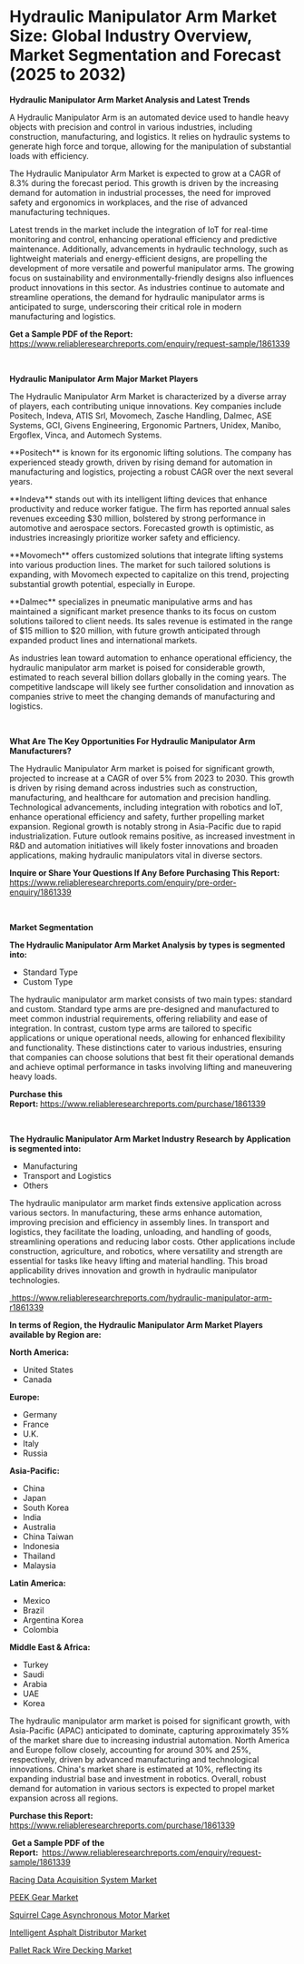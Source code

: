 <p><h1>Hydraulic Manipulator Arm Market Size: Global Industry Overview, Market Segmentation and Forecast (2025 to 2032)</h1></p><p><strong>Hydraulic Manipulator Arm Market Analysis and Latest Trends</strong></p>
<p><p>A Hydraulic Manipulator Arm is an automated device used to handle heavy objects with precision and control in various industries, including construction, manufacturing, and logistics. It relies on hydraulic systems to generate high force and torque, allowing for the manipulation of substantial loads with efficiency.</p><p>The Hydraulic Manipulator Arm Market is expected to grow at a CAGR of 8.3% during the forecast period. This growth is driven by the increasing demand for automation in industrial processes, the need for improved safety and ergonomics in workplaces, and the rise of advanced manufacturing techniques. </p><p>Latest trends in the market include the integration of IoT for real-time monitoring and control, enhancing operational efficiency and predictive maintenance. Additionally, advancements in hydraulic technology, such as lightweight materials and energy-efficient designs, are propelling the development of more versatile and powerful manipulator arms. The growing focus on sustainability and environmentally-friendly designs also influences product innovations in this sector. As industries continue to automate and streamline operations, the demand for hydraulic manipulator arms is anticipated to surge, underscoring their critical role in modern manufacturing and logistics.</p></p>
<p><strong>Get a Sample PDF of the Report:&nbsp;</strong> <a href="https://www.reliableresearchreports.com/enquiry/request-sample/1861339?utm_campaign=24&utm_medium=2&utm_source=Github&utm_content=ia&utm_term=22022025&utm_id=hydraulic-manipulator-arm">https://www.reliableresearchreports.com/enquiry/request-sample/1861339</a></p>
<p>&nbsp;</p>
<p><strong>Hydraulic Manipulator Arm Major Market Players</strong></p>
<p><p>The Hydraulic Manipulator Arm Market is characterized by a diverse array of players, each contributing unique innovations. Key companies include Positech, Indeva, ATIS Srl, Movomech, Zasche Handling, Dalmec, ASE Systems, GCI, Givens Engineering, Ergonomic Partners, Unidex, Manibo, Ergoflex, Vinca, and Automech Systems.</p><p>**Positech** is known for its ergonomic lifting solutions. The company has experienced steady growth, driven by rising demand for automation in manufacturing and logistics, projecting a robust CAGR over the next several years. </p><p>**Indeva** stands out with its intelligent lifting devices that enhance productivity and reduce worker fatigue. The firm has reported annual sales revenues exceeding $30 million, bolstered by strong performance in automotive and aerospace sectors. Forecasted growth is optimistic, as industries increasingly prioritize worker safety and efficiency.</p><p>**Movomech** offers customized solutions that integrate lifting systems into various production lines. The market for such tailored solutions is expanding, with Movomech expected to capitalize on this trend, projecting substantial growth potential, especially in Europe.</p><p>**Dalmec** specializes in pneumatic manipulative arms and has maintained a significant market presence thanks to its focus on custom solutions tailored to client needs. Its sales revenue is estimated in the range of $15 million to $20 million, with future growth anticipated through expanded product lines and international markets.</p><p>As industries lean toward automation to enhance operational efficiency, the hydraulic manipulator arm market is poised for considerable growth, estimated to reach several billion dollars globally in the coming years. The competitive landscape will likely see further consolidation and innovation as companies strive to meet the changing demands of manufacturing and logistics.</p></p>
<p>&nbsp;</p>
<p><strong>What Are The Key Opportunities For Hydraulic Manipulator Arm Manufacturers?</strong></p>
<p><p>The Hydraulic Manipulator Arm market is poised for significant growth, projected to increase at a CAGR of over 5% from 2023 to 2030. This growth is driven by rising demand across industries such as construction, manufacturing, and healthcare for automation and precision handling. Technological advancements, including integration with robotics and IoT, enhance operational efficiency and safety, further propelling market expansion. Regional growth is notably strong in Asia-Pacific due to rapid industrialization. Future outlook remains positive, as increased investment in R&D and automation initiatives will likely foster innovations and broaden applications, making hydraulic manipulators vital in diverse sectors.</p></p>
<p><strong>Inquire or Share Your Questions If Any Before Purchasing This Report:</strong> <a href="https://www.reliableresearchreports.com/enquiry/pre-order-enquiry/1861339?utm_campaign=24&utm_medium=2&utm_source=Github&utm_content=ia&utm_term=22022025&utm_id=hydraulic-manipulator-arm">https://www.reliableresearchreports.com/enquiry/pre-order-enquiry/1861339</a></p>
<p>&nbsp;</p>
<p><strong>Market Segmentation</strong></p>
<p><strong>The Hydraulic Manipulator Arm Market Analysis by types is segmented into:</strong></p>
<p><ul><li>Standard Type</li><li>Custom Type</li></ul></p>
<p><p>The hydraulic manipulator arm market consists of two main types: standard and custom. Standard type arms are pre-designed and manufactured to meet common industrial requirements, offering reliability and ease of integration. In contrast, custom type arms are tailored to specific applications or unique operational needs, allowing for enhanced flexibility and functionality. These distinctions cater to various industries, ensuring that companies can choose solutions that best fit their operational demands and achieve optimal performance in tasks involving lifting and maneuvering heavy loads.</p></p>
<p><strong>Purchase this Report:&nbsp;</strong><a href="https://www.reliableresearchreports.com/purchase/1861339?utm_campaign=24&utm_medium=2&utm_source=Github&utm_content=ia&utm_term=22022025&utm_id=hydraulic-manipulator-arm">https://www.reliableresearchreports.com/purchase/1861339</a></p>
<p>&nbsp;</p>
<p><strong>The Hydraulic Manipulator Arm Market Industry Research by Application is segmented into:</strong></p>
<p><ul><li>Manufacturing</li><li>Transport and Logistics</li><li>Others</li></ul></p>
<p><p>The hydraulic manipulator arm market finds extensive application across various sectors. In manufacturing, these arms enhance automation, improving precision and efficiency in assembly lines. In transport and logistics, they facilitate the loading, unloading, and handling of goods, streamlining operations and reducing labor costs. Other applications include construction, agriculture, and robotics, where versatility and strength are essential for tasks like heavy lifting and material handling. This broad applicability drives innovation and growth in hydraulic manipulator technologies.</p></p>
<p><a href="https://www.reliableresearchreports.com/hydraulic-manipulator-arm-r1861339?utm_campaign=24&utm_medium=2&utm_source=Github&utm_content=ia&utm_term=22022025&utm_id=hydraulic-manipulator-arm">&nbsp;https://www.reliableresearchreports.com/hydraulic-manipulator-arm-r1861339</a></p>
<p><strong>In terms of Region, the Hydraulic Manipulator Arm Market Players available by Region are:</strong></p>
<p>
    <p> <strong> North America: </strong>
        <ul>
            <li>United States</li>
            <li>Canada</li>
        </ul>
        </p> 
    <p> <strong> Europe: </strong>
        <ul>
            <li>Germany</li>
            <li>France</li>
            <li>U.K.</li>
            <li>Italy</li>
            <li>Russia</li>
        </ul>
        </p> 
    <p> <strong> Asia-Pacific: </strong>
        <ul>
            <li>China</li>
            <li>Japan</li>
            <li>South Korea</li>
            <li>India</li>
            <li>Australia</li>
            <li>China Taiwan</li>
            <li>Indonesia</li>
            <li>Thailand</li>
            <li>Malaysia</li>
        </ul>
        </p> 
    <p> <strong> Latin America: </strong>
        <ul>
            <li>Mexico</li>
            <li>Brazil</li>
            <li>Argentina Korea</li>
            <li>Colombia</li>
        </ul>
        </p> 
    <p> <strong> Middle East & Africa: </strong>
        <ul>
            <li>Turkey</li>
            <li>Saudi</li>
            <li>Arabia</li>
            <li>UAE</li>
            <li>Korea</li>
        </ul>
    </p>
    </p>
<p><p>The hydraulic manipulator arm market is poised for significant growth, with Asia-Pacific (APAC) anticipated to dominate, capturing approximately 35% of the market share due to increasing industrial automation. North America and Europe follow closely, accounting for around 30% and 25%, respectively, driven by advanced manufacturing and technological innovations. China's market share is estimated at 10%, reflecting its expanding industrial base and investment in robotics. Overall, robust demand for automation in various sectors is expected to propel market expansion across all regions.</p></p>
<p><strong>Purchase this Report: </strong><a href="https://www.reliableresearchreports.com/purchase/1861339?utm_campaign=24&utm_medium=2&utm_source=Github&utm_content=ia&utm_term=22022025&utm_id=hydraulic-manipulator-arm">https://www.reliableresearchreports.com/purchase/1861339</a></p>
<p>&nbsp;<strong>Get a Sample PDF of the Report:&nbsp;&nbsp;</strong><a href="https://www.reliableresearchreports.com/enquiry/request-sample/1861339?utm_campaign=24&utm_medium=2&utm_source=Github&utm_content=ia&utm_term=22022025&utm_id=hydraulic-manipulator-arm">https://www.reliableresearchreports.com/enquiry/request-sample/1861339</a></p>
<p><strong></strong></p>
<p><p><a href="https://github.com/oeungcolesh0/Market-Research-Report-List-1/blob/main/racing-data-acquisition-system-market.md?utm_campaign=24&utm_medium=2&utm_source=Github&utm_content=ia&utm_term=22022025&utm_id=hydraulic-manipulator-arm">Racing Data Acquisition System Market</a></p><p><a href="https://github.com/chaiszepkadk/Market-Research-Report-List-1/blob/main/peek-gear-market.md?utm_campaign=24&utm_medium=2&utm_source=Github&utm_content=ia&utm_term=22022025&utm_id=hydraulic-manipulator-arm">PEEK Gear Market</a></p><p><a href="https://github.com/msiyahhonzo46/Market-Research-Report-List-1/blob/main/squirrel-cage-asynchronous-motor-market.md?utm_campaign=24&utm_medium=2&utm_source=Github&utm_content=ia&utm_term=22022025&utm_id=hydraulic-manipulator-arm">Squirrel Cage Asynchronous Motor Market</a></p><p><a href="https://github.com/bokerraaenc7/Market-Research-Report-List-1/blob/main/intelligent-asphalt-distributor-market.md?utm_campaign=24&utm_medium=2&utm_source=Github&utm_content=ia&utm_term=22022025&utm_id=hydraulic-manipulator-arm">Intelligent Asphalt Distributor Market</a></p><p><a href="https://github.com/sharphadan/Market-Research-Report-List-1/blob/main/pallet-rack-wire-decking-market.md?utm_campaign=24&utm_medium=2&utm_source=Github&utm_content=ia&utm_term=22022025&utm_id=hydraulic-manipulator-arm">Pallet Rack Wire Decking Market</a></p></p>